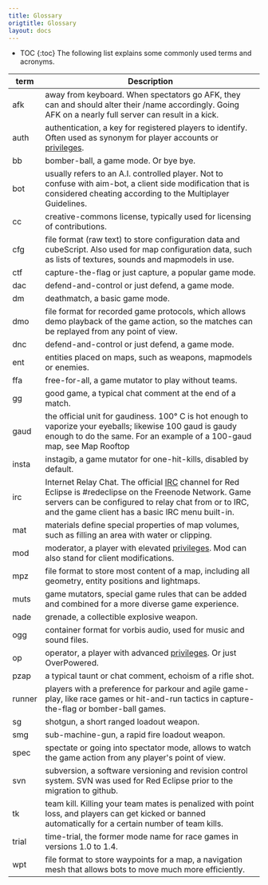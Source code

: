 ```yaml
---
title: Glossary
origtitle: Glossary
layout: docs
---
```

* TOC
{:toc}
The following list explains some commonly used terms and acronyms.

| term   | Description |
|--------|-------------|
| afk    | away from keyboard. When spectators go AFK, they can and should alter their /name accordingly. Going AFK on a nearly full server can result in a kick. |
| auth   | authentication, a key for registered players to identify. Often used as synonym for player accounts or [privileges](Privileges). |
| bb     | bomber-ball, a game mode. Or bye bye. |
| bot    | usually refers to an A.I. controlled player. Not to confuse with aim-bot, a client side modification that is considered cheating according to the Multiplayer Guidelines. |
| cc     | creative-commons license, typically used for licensing of contributions. |
| cfg    | file format (raw text) to store configuration data and cubeScript. Also used for map configuration data, such as lists of textures, sounds and mapmodels in use. |
| ctf    | capture-the-flag or just capture, a popular game mode. |
| dac    | defend-and-control or just defend, a game mode. |
| dm     | deathmatch, a basic game mode. |
| dmo    | file format for recorded game protocols, which allows demo playback of the game action, so the matches can be replayed from any point of view. |
| dnc    | defend-and-control or just defend, a game mode. |
| ent    | entities placed on maps, such as weapons, mapmodels or enemies. |
| ffa    | free-for-all, a game mutator to play without teams. |
| gg     | good game, a typical chat comment at the end of a match. |
| gaud   | the official unit for gaudiness. 100° C is hot enough to vaporize your eyeballs; likewise 100 gaud is gaudy enough to do the same. For an example of a 100-gaud map, see Map Rooftop |
| insta  | instagib, a game mutator for one-hit-kills, disabled by default. |
| irc    | Internet Relay Chat. The official [IRC](IRC) channel for Red Eclipse is #redeclipse on the Freenode Network. Game servers can be configured to relay chat from or to IRC, and the game client has a basic IRC menu built-in. |
| mat    | materials define special properties of map volumes, such as filling an area with water or clipping. |
| mod    | moderator, a player with elevated [privileges](Privileges). Mod can also stand for client modifications. |
| mpz    | file format to store most content of a map, including all geometry, entity positions and lightmaps. |
| muts   | game mutators, special game rules that can be added and combined for a more diverse game experience. |
| nade   | grenade, a collectible explosive weapon. |
| ogg    | container format for vorbis audio, used for music and sound files. |
| op     | operator, a player with advanced [privileges](Privileges). Or just OverPowered. |
| pzap   | a typical taunt or chat comment, echoism of a rifle shot. |
| runner | players with a preference for parkour and agile game-play, like race games or hit-and-run tactics in capture-the-flag or bomber-ball games. |
| sg     | shotgun, a short ranged loadout weapon. |
| smg    | sub-machine-gun, a rapid fire loadout weapon. |
| spec   | spectate or going into spectator mode, allows to watch the game action from any player's point of view. |
| svn    | subversion, a software versioning and revision control system. SVN was used for Red Eclipse prior to the migration to github. |
| tk     | team kill. Killing your team mates is penalized with point loss, and players can get kicked or banned automatically for a certain number of team kills. |
| trial  | time-trial, the former mode name for race games in versions 1.0 to 1.4. |
| wpt    | file format to store waypoints for a map, a navigation mesh that allows bots to move much more efficiently. |
